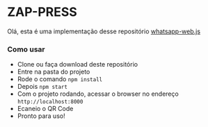 # ZAP-PRESS

Olá, esta é uma implementação desse repositório <a href="https://github.com/pedroslopez/whatsapp-web.js">whatsapp-web.js</a>

### Como usar

- Clone ou faça download deste repositório
- Entre na pasta do projeto
- Rode o comando `npm install`
- Depois `npm start`
- Com o projeto rodando, acessar o browser no endereço `http://localhost:8000`
- Ecaneio o QR Code
- Pronto para uso! 
